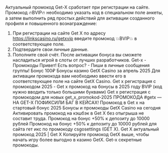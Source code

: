 Актуальный промокод Get-X сработает при регистрации на сайте.
Промокод 🔥BVIP🔥 необходимо указать код в специальном поле анкеты, а затем выполнить ряд простых действий для активации созданного профиля и повышенного вознаграждение:
1. При регистрации на сайте Get X по адресу https://linkscasino.ru/getxvip введите промокод 💥BVIP💥 в соответствующее поле.
2. Подтвердите свои личные данные.
3. Пополните свой счёт.
После активации бонуса вы сможете насладиться игрой в слоты от лучших разработчиков.
Get-x - Промокоды Привет! Есть вопрос? - Пиши в личные сообщения группы! Бонус 100₽ Бонусы казино GetX Casino за апрель 2025 Для активации промокода вам необходимо ввести его в соответствующее поле на сайте GetX Casino. Get x регистрация с промокодом 2025 - Get x промокод на бонусы в 2025 году BVIP (код нужно вводить только большими буквами) Get x регистрация с промокодом для новых get_x_promokod-2025 ПРОМОКОДА #getx — НА GET-X ПОФИКСИЛИ БАГ В КЕЙСАХ! Промокод в Get x на стартовый бонус 2025 Бонусы и промокоды GetX Casino на сегодня Активировать промокод на кэшбэк в Get X без отыгрыша не составит труда. Промокод на бонус +50% к депозиту до 10000 рублей  Промокод на бонус +50% к депозиту до 10000 рублей для сайта гет икс по промокоду csgosettings (GET X). Get X актуальный промокод 2025 | Get X  Копируйте промокод GetX выше, чтобы начать игру более выгодно в казино GetX. Get-x секретные промокоды.
